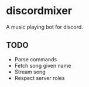# discordmixer

A music playing bot for discord.

## TODO

- Parse commands
- Fetch song given name
- Stream song
- Respect server roles